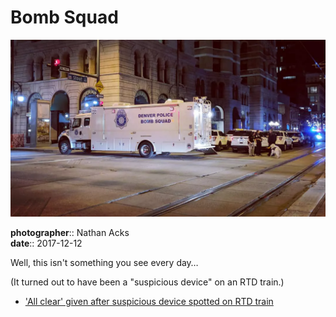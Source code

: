 # Bomb Squad

![A large truck marked "Denver Police Bomb Squad" blocks a nighttime intersection](assets/2017-12-12-bomb-squad.webp)

**photographer**:: Nathan Acks  
**date**:: 2017-12-12

Well, this isn't something you see every day…

(It turned out to have been a "suspicious device" on an RTD train.)

* ['All clear' given after suspicious device spotted on RTD train](http://www.9news.com/mobile/article/news/local/all-clear-given-after-suspicious-device-spotted-on-rtd-train/73-498997303)
